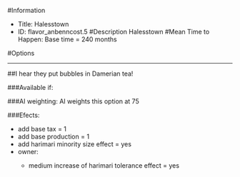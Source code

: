 #Information
 - Title: Halesstown
 - ID: flavor_anbenncost.5
#Description
Halesstown
#Mean Time to Happen:
Base time = 240 months

#Options

___
##I hear they put bubbles in Damerian tea!

###Available if:


###AI weighting:
AI weights this option at 75


###Efects:<ul><li>add base tax = 1</li><li>add base production = 1</li><li>add harimari minority size effect = yes</li><li>owner:</li><ul><li>medium increase of harimari tolerance effect = yes</li></ul></ul>
